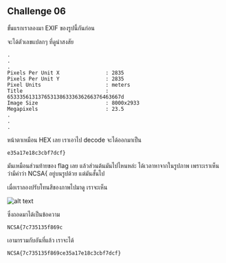 ## Challenge 06

ขั้นแรกเราลองมา EXIF ของรูปนี้กันก่อน

จะได้ตัวเลขแปลกๆ ที่ดูน่าสงสัย

```
.
.
.
Pixels Per Unit X               : 2835
Pixels Per Unit Y               : 2835
Pixel Units                     : meters
Title                           : 6533356131376531386333636266376463667d
Image Size                      : 8000x2933
Megapixels                      : 23.5
.
.
.
```

หน้าตาเหมือน HEX เลย เราเอาไป decode จะได้ออกมาเป็น

```
e35a17e18c3cbf7dcf}
```

มันเหมือนส่วนท้ายของ flag เลย แล้วส่วนต้นมันไปไหนหล่ะ
ได้เวลาหาจากในรูปภาพ เพราะเราเห็นว่ามีคำว่า NCSA{ อยู่บนรูปด้วย แต่มันสั้นไป

เมื่อเราลองปรับโทนสีของภาพไปมาดู เราจะเห็น

![alt text](https://i.ibb.co/TRzZtmZ/colorrize.png)

ซึ่งถอดมาได้เป็นข้อความ

```
NCSA{7c735135f869c
```

เอามารวมกับอันที่แล้ว เราจะได้

```
NCSA{7c735135f869ce35a17e18c3cbf7dcf}
```
